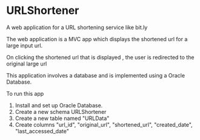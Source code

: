 # URLShortener
A web application for a URL shortening service like bit.ly

The web application is a MVC app which displays the shortened url for a large input url.

On clicking the shortened url that is displayed , the user is redirected to the original large url

This application involves a database and is implemented using a Oracle Database.

To run this app

1. Install and set up Oracle Database.
2. Create a new schema URLShortener
3. Create a new table named "URLData"
4. Create columns "url_id", "original_url", "shortened_url", "created_date", "last_accessed_date"

